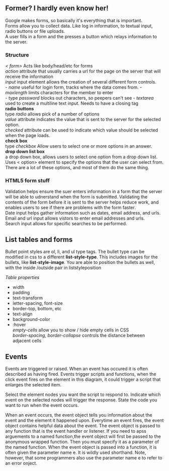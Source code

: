 ## Former? I hardly even know her!  
Google makes forms, so basically it's everything that is important.  
Forms allow you to collect data. Like log in information, to textual input, radio buttons or file uploads.  
A user fills in a form and the presses a button which relays information to the server.  

### Structure  
_< form>_ Acts like body/head/etc for forms  
_action_ attribute that usually carries a url for the page on the server that will receive the information  
_input_ input element allows the creation of several different form controls.  
    - _name_ useful for login form, tracks where the data comes from.
    - _maxlength_ limits characters for the member to enter  
    - type _password_ blocks out characters, so peepers can't see
    - _textarea_ used to create a multiline text input. Needs to have a closing tag  
__radio buttons__   
type _radio_ allows pick of a number of options  
_value_ attribute indicates the value that is sent to the server for the selected option.  
_checked_ attribute can be used to indicate which value should be selected when the page loads.  
__check box__   
type _checkbox_ Allow users to select one or more options in an answer.  
__drop down list box__  
a drop down box, allows users to select one option from a drop down list.  
Uses < option> element to specify the options that the user can select from.  
There are a lot of these options, and most of them do the same thing.  

### HTML5 form stuff  
Validation helps ensure the suer enters information in a form that the server will be able to udnerstand when the form is submitted. Validating the contents of the form before it is sent to the server helps reduce work, and enables users to see if there are problems with the form faster.  
Date input helps gather information such as dates, email address, and urls.   
Email and url input allows vistors to enter email addresses and urls.  
Search input allows for specific searches to be performed.  


## List tables and forms  
Bullet point styles are ol, li, and ul type tags. The bullet type can be modified in css to a different __list-style-type__. This includes images for the bullets, like __list-style-image__.
You are able to position the bullets as well, with the inside /outside pair in liststyleposition  

_Table properties_  
 - width  
 - padding  
 - text-transform  
 - letter-spacing, font-size  
 - border-top, bottom, etc  
 - text-align  
 - background-color  
 - :hover  
_empty-cells_ allow you to show / hide empty cells in CSS  
_border-spacing, border-collapse_ controls the distance between adjacent cells  


## Events  
Events are triggered or raised. When an event has occured it is often described as having fired. Events trigger scripts and functions, when the click event fires on the element in this diagram, it could trigger a script that enlarges the selected item.  

Select the element nodes you want the script to respond to. Indicate which event on the selected nodes will trigger the response. State the code you want to run when the event occurs.   

When an event occurs, the event object tells you information about the event and the element it happened upon. Everytime an event fires, the event object contains helpful data about the event. The event object is passed to any function that is the event handler or listener. If you need to apss arguements to a named function,the event object will first be passed to the anonymous wrapped function. Then you must specify it as a parameter of the named function. When the event object is passed into a function, it is often given the parameter name e. It is wildly used shorthand. Note, however, that some programmers also use the parameter name e to refer to an error onject.  

